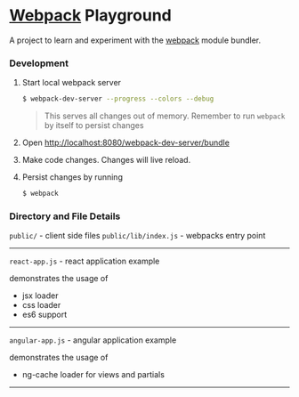 # [Webpack](http://webpack.github.io/) Playground

A project to learn and experiment with the [webpack](http://webpack.github.io/) module bundler.

### Development

1. Start local webpack server
    ```bash
    $ webpack-dev-server --progress --colors --debug
    ```

    > This serves all changes out of memory.  Remember to run `webpack` by itself to persist changes

2. Open <http://localhost:8080/webpack-dev-server/bundle>
3. Make code changes.  Changes will live reload.
4. Persist changes by running
    ```bash
    $ webpack
    ```

### Directory and File Details

`public/` - client side files
`public/lib/index.js` - webpacks entry point

---

`react-app.js` - react application example

demonstrates the usage of

* jsx loader
* css loader
* es6 support

---

`angular-app.js` - angular application example

demonstrates the usage of

* ng-cache loader for views and partials

---